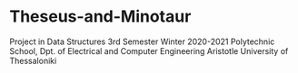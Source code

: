 # Theseus-and-Minotaur
Project in
Data Structures 3rd Semester Winter 2020-2021
Polytechnic School, Dpt. of Electrical and Computer Engineering
Aristotle University of Thessaloniki
